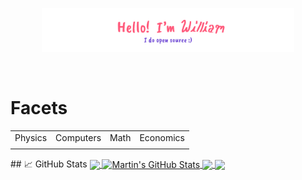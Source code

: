<p align="center"><a href="https://tsangares.github.io"><img width="80%" alt="Hello, I'm William. I do open source!" src="./img/header.png" /></a></p>

<br />

# Facets
<table>
  <tr>
    <td>Physics</td>
    <td>Computers</td>
    <td>Math</td>
    <td>Economics</td>
  </tr>
  <tr>
   <td></td>
   <td></td>
   <td></td>
   <td></td>
  </tr>
</table>
## &#x1f4c8; GitHub Stats


<a href="https://github.com/Tsangares">
  <img align="center" src="https://github-readme-stats.vercel.app/api/top-langs/?username=Tsangares&hide=java,html,tex&title_color=ffffff&text_color=c9cacc&icon_color=2bbc8a&bg_color=1d1f21&langs_count=3" />
</a>
<a href="https://github.com/Tsangares">
  <img align="center" src="https://github-readme-stats.vercel.app/api?username=Tsangares&show_icons=true&line_height=27&count_private=true" alt="Martin's GitHub Stats" />
</a>

<a href="https://github.com/Tsangares">
  <img align="center" src="https://github-readme-stats.vercel.app/api/pin/?username=Tsangares" />
</a>


<a href="https://github.com/Tsangares">
  <img align="center" src="https://github-readme-stats.vercel.app/api/pin/?username=Tsangares" />
</a>   
